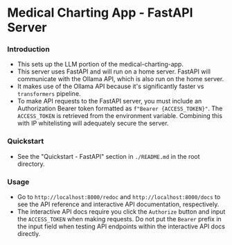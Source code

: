 # Medical Charting App - FastAPI Server

### Introduction
- This sets up the LLM portion of the medical-charting-app. 
- This server uses FastAPI and will run on a home server. FastAPI will communicate with the Ollama API, which is also run on the home server.
- It makes use of the Ollama API because it's significantly faster vs `transformers` pipeline.
- To make API requests to the FastAPI server, you must include an Authorization Bearer token formatted as `f"Bearer {ACCESS_TOKEN}"`. The `ACCESS_TOKEN` is retrieved from the environment variable. Combining this with IP whitelisting will adequately secure the server.

### Quickstart
- See the "Quickstart - FastAPI" section in `./README.md` in the root directory.

### Usage
- Go to `http://localhost:8000/redoc` and `http://localhost:8000/docs` to see the API reference and interactive API documentation, respectively.
- The interactive API docs require you click the `Authorize` button and input the `ACCESS_TOKEN` when making requests. Do not put the `Bearer` prefix in the input field when testing API endpoints within the interactive API docs directly.

